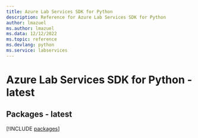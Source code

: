 ```yaml
---
title: Azure Lab Services SDK for Python
description: Reference for Azure Lab Services SDK for Python
author: lmazuel
ms.author: lmazuel
ms.data: 12/12/2022
ms.topic: reference
ms.devlang: python
ms.service: labservices
---
```

# Azure Lab Services SDK for Python - latest
## Packages - latest
[!INCLUDE [packages](lab-services-index.md)]